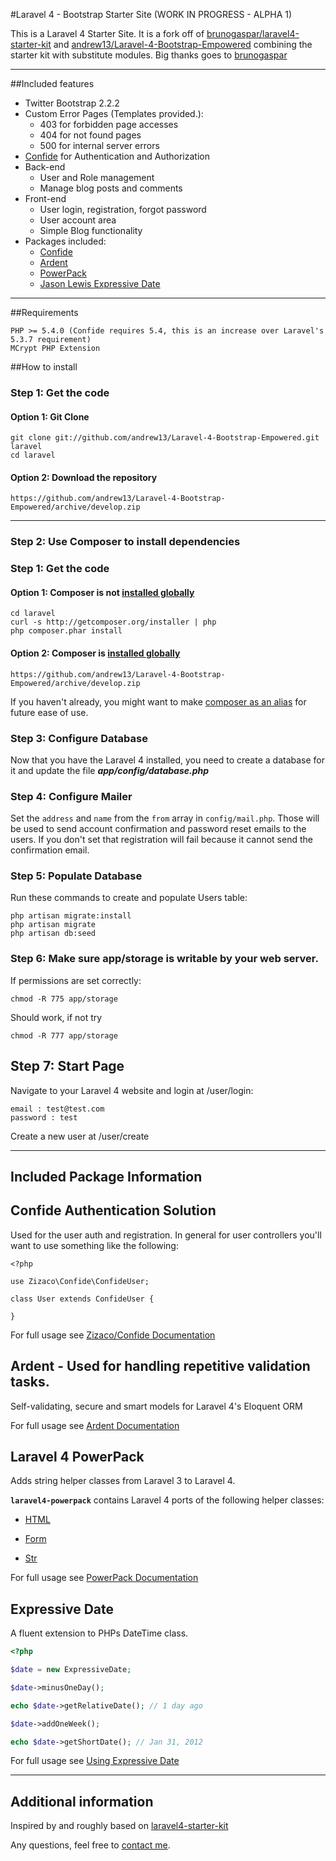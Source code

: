 #Laravel 4 - Bootstrap Starter Site (WORK IN PROGRESS - ALPHA 1)

This is a Laravel 4 Starter Site. It is a fork off of [brunogaspar/laravel4-starter-kit](https://github.com/brunogaspar/laravel4-starter-kit) and [andrew13/Laravel-4-Bootstrap-Empowered](http://github.com/andrew13/Laravel-4-Bootstrap-Empowered) combining the starter kit with substitute modules. Big thanks goes to [brunogaspar](https://github.com/brunogaspar)

-----

##Included features

* Twitter Bootstrap 2.2.2
* Custom Error Pages (Templates provided.):
	* 403 for forbidden page accesses
	* 404 for not found pages
	* 500 for internal server errors
* [Confide](#confide) for Authentication and Authorization
* Back-end
	* User and Role management
	* Manage blog posts and comments
* Front-end
	* User login, registration, forgot password
	* User account area
	* Simple Blog functionality
* Packages included:
	* [Confide](#confide)
	* [Ardent](#ardent)
	* [PowerPack](#powerpack)
	* [Jason Lewis Expressive Date](#expressive-date)

-----

##Requirements

	PHP >= 5.4.0 (Confide requires 5.4, this is an increase over Laravel's 5.3.7 requirement)
	MCrypt PHP Extension

##How to install
### Step 1: Get the code
#### Option 1: Git Clone

	git clone git://github.com/andrew13/Laravel-4-Bootstrap-Empowered.git laravel
	cd laravel

#### Option 2: Download the repository

    https://github.com/andrew13/Laravel-4-Bootstrap-Empowered/archive/develop.zip

-----

### Step 2: Use Composer to install dependencies
### Step 1: Get the code
#### Option 1: Composer is not [installed globally](http://andrewelkins.com/programming/php/setting-up-composer-globally-for-laravel-4/)

    cd laravel
	curl -s http://getcomposer.org/installer | php
	php composer.phar install

#### Option 2: Composer is [installed globally](http://andrewelkins.com/programming/php/setting-up-composer-globally-for-laravel-4/)

    https://github.com/andrew13/Laravel-4-Bootstrap-Empowered/archive/develop.zip

If you haven't already, you might want to make [composer as an alias](http://andrewelkins.com/programming/php/setting-up-composer-globally-for-laravel-4/) for future ease of use.

### Step 3: Configure Database

Now that you have the Laravel 4 installed, you need to create a database for it and update the file ***app/config/database.php***

### Step 4: Configure Mailer

Set the `address` and `name` from the `from` array in `config/mail.php`. Those will be used to send account confirmation and password reset emails to the users.
If you don't set that registration will fail because it cannot send the confirmation email.

### Step 5: Populate Database
Run these commands to create and populate Users table:

	php artisan migrate:install
	php artisan migrate
	php artisan db:seed


### Step 6: Make sure app/storage is writable by your web server.
If permissions are set correctly:

    chmod -R 775 app/storage

Should work, if not try

    chmod -R 777 app/storage

## Step 7: Start Page
Navigate to your Laravel 4 website and login at /user/login:

	email : test@test.com
	password : test

Create a new user at /user/create

-----
## Included Package Information
<a name="confide"></a>
## Confide Authentication Solution

Used for the user auth and registration. In general for user controllers you'll want to use something like the following:

    <?php

    use Zizaco\Confide\ConfideUser;

    class User extends ConfideUser {

    }

For full usage see [Zizaco/Confide Documentation](https://github.com/zizaco/confide)

<a name="ardent"></a>
## Ardent - Used for handling repetitive validation tasks.

Self-validating, secure and smart models for Laravel 4's Eloquent ORM 

For full usage see [Ardent Documentation](https://github.com/laravelbook/ardent) 

<a name="powerpack"></a>
## Laravel 4 PowerPack

Adds string helper classes from Laravel 3 to Laravel 4.

**`laravel4-powerpack`** contains Laravel 4 ports of the following helper classes:

- [HTML](https://github.com/laravelbook/laravel4-powerpack#html_class)

- [Form](https://github.com/laravelbook/laravel4-powerpack#form_class)

- [Str](https://github.com/laravelbook/laravel4-powerpack#str_class)

For full usage see [PowerPack Documentation](https://github.com/laravelbook/laravel4-powerpack)

<a name="expressive-date"></a>
## Expressive Date

A fluent extension to PHPs DateTime class.

```php
<?php

$date = new ExpressiveDate;

$date->minusOneDay();

echo $date->getRelativeDate(); // 1 day ago

$date->addOneWeek();

echo $date->getShortDate(); // Jan 31, 2012
```

For full usage see [Using Expressive Date](http://jasonlewis.me/code/expressive-date)

-----

## Additional information

Inspired by and roughly based on [laravel4-starter-kit](https://github.com/brunogaspar/laravel4-starter-kit)

Any questions, feel free to [contact me](http://twitter.com/andrewelkins).
